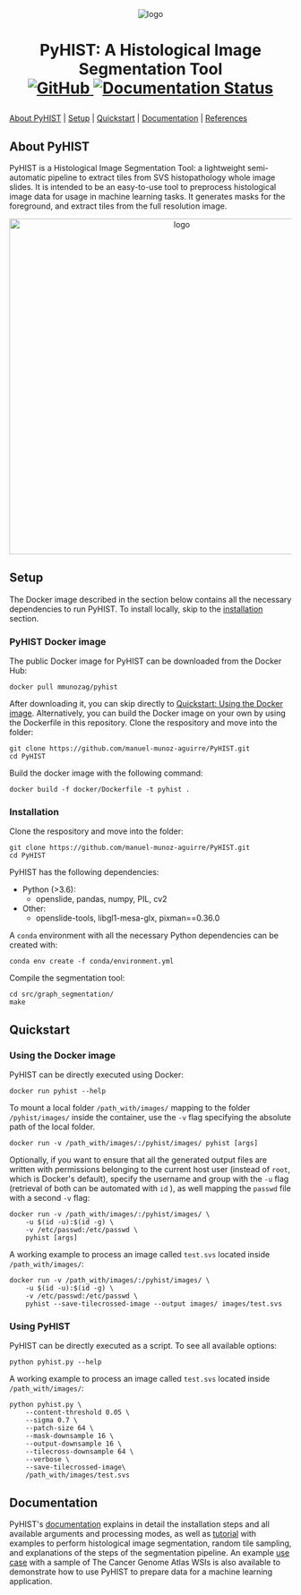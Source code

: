 <div align="center">
<img src="https://raw.githubusercontent.com/manuel-munoz-aguirre/PyHIST/master/docs/resources/pyhist293px.png" alt="logo"></img>
</div>

<h1 align="center">
<p>PyHIST: A Histological Image Segmentation Tool
<br>
<a href="https://github.com/manuel-munoz-aguirre/PyHIST/blob/master/LICENSE">
<img alt="GitHub" src="https://img.shields.io/badge/License-GPLv3-blue.svg">
</a>

<a href='https://pyhist.readthedocs.io/en/latest/?badge=latest'>
<img src='https://readthedocs.org/projects/pyhist/badge/?version=latest' alt='Documentation Status' />
</a>
</h1>

[About PyHIST](#about) | [Setup](#setup) | [Quickstart](#quickstart) | [Documentation](#documentation) | [References](#references)

## About PyHIST<a name="about"></a>

PyHIST is a Histological Image Segmentation Tool: a lightweight semi-automatic pipeline to extract tiles from SVS histopathology whole image slides. It is intended to be an easy-to-use tool to preprocess histological image data for usage in machine learning tasks. It generates masks for the foreground, and extract tiles from the full resolution image.

<div align="center">
<img src="https://raw.githubusercontent.com/manuel-munoz-aguirre/PyHIST/master/docs/resources/how_pyhist_works.png" alt="logo" width=600></img>
</div>

## Setup<a name="setup"></a>
The Docker image described in the section below contains all the necessary dependencies to run PyHIST. To install locally, skip to the [installation](#installation) section.

### PyHIST Docker image
The public Docker image for PyHIST can be downloaded from the Docker Hub:
```shell
docker pull mmunozag/pyhist
```

After downloading it, you can skip directly to [Quickstart: Using the Docker image](#usedocker). Alternatively, you can build the Docker image on your own by using the Dockerfile in this repository. Clone the respository and move into the folder:
```shell
git clone https://github.com/manuel-munoz-aguirre/PyHIST.git
cd PyHIST
```

Build the docker image with the following command:
```shell
docker build -f docker/Dockerfile -t pyhist .
```

### Installation<a name="installation"></a>
Clone the respository and move into the folder:
```shell
git clone https://github.com/manuel-munoz-aguirre/PyHIST.git
cd PyHIST
```

PyHIST has the following dependencies:
* Python (>3.6):
  * openslide, pandas, numpy, PIL, cv2
* Other:
  * openslide-tools, libgl1-mesa-glx, pixman==0.36.0

A `conda` environment with all the necessary Python dependencies can be created with:
```
conda env create -f conda/environment.yml
```

Compile the segmentation tool:
```
cd src/graph_segmentation/
make
```

## Quickstart<a name="quickstart"></a>
### Using the Docker image<a name="usedocker"></a>
PyHIST can be directly executed using Docker:
```shell
docker run pyhist --help
```

To mount a local folder `/path_with/images/` mapping to the folder `/pyhist/images/` inside the container, use the `-v` flag specifying the absolute path of the local folder. 
```shell
docker run -v /path_with/images/:/pyhist/images/ pyhist [args]
```

Optionally, if you want to ensure that all the generated output files are written with permissions belonging to the current host user (instead of `root`, which is Docker's default), specify the username and group with the `-u` flag (retrieval of both can be automated with `id` ), as well mapping the `passwd` file with a second `-v` flag: 
```shell
docker run -v /path_with/images/:/pyhist/images/ \
	-u $(id -u):$(id -g) \ 
	-v /etc/passwd:/etc/passwd \
	pyhist [args]
```

A working example to process an image called `test.svs` located inside `/path_with/images/`:
```shell
docker run -v /path_with/images/:/pyhist/images/ \
	-u $(id -u):$(id -g) \
	-v /etc/passwd:/etc/passwd \
	pyhist --save-tilecrossed-image --output images/ images/test.svs
```

### Using PyHIST
PyHIST can be directly executed as a script. To see all available options:
```
python pyhist.py --help
```

A working example to process an image called `test.svs` located inside `/path_with/images/`:
```
python pyhist.py \
	--content-threshold 0.05 \
	--sigma 0.7 \
	--patch-size 64 \
	--mask-downsample 16 \
	--output-downsample 16 \
	--tilecross-downsample 64 \
	--verbose \
	--save-tilecrossed-image\
	/path_with/images/test.svs
```

## Documentation <a name="documentation"></a>
PyHIST's [documentation](https://pyhist.readthedocs.io/) explains in detail the installation steps and all available arguments and processing modes, as well as [tutorial](https://pyhist.readthedocs.io/en/latest/tutorial/) with examples to perform histological image segmentation, random tile sampling, and explanations of the steps of the segmentation pipeline. An example [use case](https://pyhist.readthedocs.io/en/latest/testcase/) with a sample of The Cancer Genome Atlas WSIs is also available to demonstrate how to use PyHIST to prepare data for a machine learning application.
